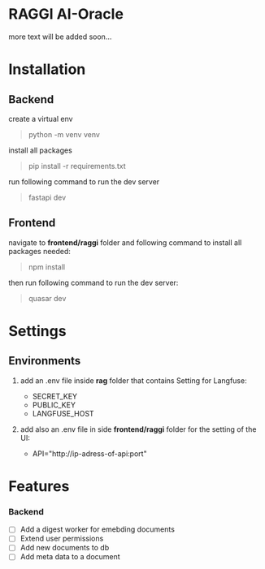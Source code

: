 # RAGGI AI-Oracle

more text will be added soon...

# Installation

## Backend

create a virtual env

> python -m venv venv

install all packages

> pip install -r requirements.txt

run following command to run the dev server

> fastapi dev

## Frontend

navigate to **frontend/raggi** folder and following command to install all packages needed:

> npm install

then run following command to run the dev server:

> quasar dev

# Settings

## Environments

1. add an .env file inside **rag** folder that contains Setting for Langfuse:

   - SECRET_KEY
   - PUBLIC_KEY
   - LANGFUSE_HOST

2. add also an .env file in side **frontend/raggi** folder for the setting of the UI:

   - API="http://ip-adress-of-api:port"

# Features

### Backend

- [ ] Add a digest worker for emebding documents
- [ ] Extend user permissions
- [ ] Add new documents to db
- [ ] Add meta data to a document
